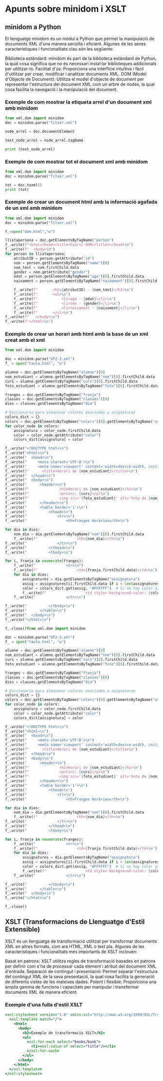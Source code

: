 # Apunts sobre minidom i XSLT
## minidom a Python
El llenguatge minidom és un mòdul a Python que permet la manipulació de documents XML d'una manera senzilla i eficient. Algunes de les seves característiques i funcionalitats clau són les següents:

Biblioteca estàndard: minidom és part de la biblioteca estàndard de Python, la qual cosa significa que no és necessari instal·lar biblioteques addicionals per utilitzar-lo.
Facilitat d'ús: Proporciona una interfície intuïtiva i fàcil d'utilitzar per crear, modificar i analitzar documents XML.
DOM (Model d'Objecte de Document): Utilitza el model d'objecte de document per representar l'estructura del document XML com un arbre de nodes, la qual cosa facilita la navegació i la manipulació del document.
### Exemple de com mostrar la etiqueta arrel d'un document xml amb minidom
```python
from xml.dom import minidom
doc = minidom.parse("fitxer.xml")

node_arrel = doc.documentElement

text_node_arrel = node_arrel.tagName

print (text_node_arrel)
```
### Exemple de com mostrar tot el document xml amb minidom
```python
from xml.dom import minidom
doc = minidom.parse("fitxer.xml")

tot = doc.toxml()
print (tot)
```
### Exemple de crear un document html amb la informació agafada de un xml amb minidom
```python
from xml.dom import minidom
doc = minidom.parse("fitxer.xml")

f_=open("dom.html","w")

llistapersona = doc.getElementsByTagName("person")
f_.write(f"<html><head><title>Diaris DOM</title></head>\n")
f_.write(f"  <body>\n")
for person in llistapersona:
    atributID = person.getAttribute("id")
    nom = person.getElementsByTagName("name")[0]
    nom_text = nom.firstChild.data
    gender = nom.getAttribute("gender")
    edat = person.getElementsByTagName("age")[0].firstChild.data
    naixament = person.getElementsByTagName("naixement")[0].firstChild.data

    f_.write(f"       <h2>{atributID} - {nom_text}</h2>\n")
    f_.write(f"       <ul>\n")
    f_.write(f"           <li>age - {edat}</li>\n")
    f_.write(f"           <li>sex - {gender}</li>\n")  
    f_.write(f"           <li>naixament - {naixament}</li>\n")
    f_.write(f"       </ul>\n")  
f_.write(f"   </body>\n")
f_.write(f"</html>\n")
```
### Exemple de crear un horari amb html amb la base de un xml creat amb el xml
```python
from xml.dom import minidom

doc = minidom.parse("UF2-3.xml")
f_ = open("taula.html", "w")

alumne = doc.getElementsByTagName("alumne")[0]
nom_estudiant = alumne.getElementsByTagName("nom")[0].firstChild.data
curs = alumne.getElementsByTagName("curs")[0].firstChild.data
foto_estudiant = alumne.getElementsByTagName("foto")[0].firstChild.data

franges = doc.getElementsByTagName("franja")
classes = doc.getElementsByTagName("classes")[0]
dies = classes.getElementsByTagName("dia")

# Diccionario para almacenar colores asociados a asignaturas
colors_dict = {}
colors = doc.getElementsByTagName("colors")[0].getElementsByTagName("assignatura")
for color_node in colors:
    assignatura = color_node.firstChild.data
    color = color_node.getAttribute("color")
    colors_dict[assignatura] = color

f_.write("<!DOCTYPE html>\n")
f_.write("<html>\n")
f_.write("  <head>\n")
f_.write("     <meta charset='UTF-8'>\n")
f_.write("     <meta name='viewport' content='width=device-width, initial-scale=1.0'>\n")
f_.write(f"      <title>Horari de {nom_estudiant}</title>\n")
f_.write("  </head>\n")
f_.write("  <body>\n")
f_.write("      <header>\n")
f_.write(f"              <h1>Horari de {nom_estudiant}</h1>\n")
f_.write(f"              <p>Curs: {curs}</p>\n")
f_.write(f"              <img src='{foto_estudiant}' alt='Foto de {nom_estudiant}'>\n")
f_.write("      </header>\n")
f_.write("      <table border='1'>\n")
f_.write("          <thead>\n")
f_.write("              <tr>\n")
f_.write("                  <th>Franges Horàries</th>\n")

for dia in dies:
    nom_dia = dia.getElementsByTagName("nom")[0].firstChild.data
    f_.write(f"                  <th>{nom_dia}</th>\n")
f_.write("              </tr>\n")
f_.write("          </thead>\n")
f_.write("          <tbody>\n")

for i, franja in enumerate(franges):
    f_.write("              <tr>\n")
    f_.write(f"                  <td>{franja.firstChild.data}</td>\n")
    for dia in dies:
        assignatures = dia.getElementsByTagName("assignatura")
        assig = assignatures[i].firstChild.data if i < len(assignatures) else ""
        color = colors_dict.get(assig, "#FFFFFF")  # Si no hay color asignado, por defecto blanco
        f_.write(f"                  <td style='background-color: {color};'>{assig}</td>\n")
    f_.write("              </tr>\n")

f_.write("          </tbody>\n")
f_.write("      </table>\n")
f_.write("  </body>\n")
f_.write("</html>\n")

f_.close()from xml.dom import minidom

doc = minidom.parse("UF2-3.xml")
f_ = open("taula.html", "w")

alumne = doc.getElementsByTagName("alumne")[0]
nom_estudiant = alumne.getElementsByTagName("nom")[0].firstChild.data
curs = alumne.getElementsByTagName("curs")[0].firstChild.data
foto_estudiant = alumne.getElementsByTagName("foto")[0].firstChild.data

franges = doc.getElementsByTagName("franja")
classes = doc.getElementsByTagName("classes")[0]
dies = classes.getElementsByTagName("dia")

# Diccionario para almacenar colores asociados a asignaturas
colors_dict = {}
colors = doc.getElementsByTagName("colors")[0].getElementsByTagName("assignatura")
for color_node in colors:
    assignatura = color_node.firstChild.data
    color = color_node.getAttribute("color")
    colors_dict[assignatura] = color

f_.write("<!DOCTYPE html>\n")
f_.write("<html>\n")
f_.write("  <head>\n")
f_.write("     <meta charset='UTF-8'>\n")
f_.write("     <meta name='viewport' content='width=device-width, initial-scale=1.0'>\n")
f_.write(f"      <title>Horari de {nom_estudiant}</title>\n")
f_.write("  </head>\n")
f_.write("  <body>\n")
f_.write("      <header>\n")
f_.write(f"              <h1>Horari de {nom_estudiant}</h1>\n")
f_.write(f"              <p>Curs: {curs}</p>\n")
f_.write(f"              <img src='{foto_estudiant}' alt='Foto de {nom_estudiant}'>\n")
f_.write("      </header>\n")
f_.write("      <table border='1'>\n")
f_.write("          <thead>\n")
f_.write("              <tr>\n")
f_.write("                  <th>Franges Horàries</th>\n")

for dia in dies:
    nom_dia = dia.getElementsByTagName("nom")[0].firstChild.data
    f_.write(f"                  <th>{nom_dia}</th>\n")
f_.write("              </tr>\n")
f_.write("          </thead>\n")
f_.write("          <tbody>\n")

for i, franja in enumerate(franges):
    f_.write("              <tr>\n")
    f_.write(f"                  <td>{franja.firstChild.data}</td>\n")
    for dia in dies:
        assignatures = dia.getElementsByTagName("assignatura")
        assig = assignatures[i].firstChild.data if i < len(assignatures) else ""
        color = colors_dict.get(assig, "#FFFFFF")  # Si no hay color asignado, por defecto blanco
        f_.write(f"                  <td style='background-color: {color};'>{assig}</td>\n")
    f_.write("              </tr>\n")

f_.write("          </tbody>\n")
f_.write("      </table>\n")
f_.write("  </body>\n")
f_.write("</html>\n")

f_.close()
```

## XSLT (Transformacions de Llenguatge d'Estil Extensible)
XSLT és un llenguatge de transformació utilitzat per transformar documents XML en altres formats, com ara HTML, XML o text pla. Algunes de les característiques i funcionalitats més importants de XSLT inclouen:

Basat en patrons: XSLT utilitza regles de transformació basades en patrons per definir com s'ha de processar cada element i atribut del document XML d'entrada.
Separació de contingut i presentació: Permet separar l'estructura del contingut XML de la seva presentació, la qual cosa facilita la generació de diferents vistes de les mateixes dades.
Potent i flexible: Proporciona una àmplia gamma de funcions i capacitats per manipular i transformar documents XML de manera eficient.
### Exemple d'una fulla d'estil XSLT
```xsl
<xsl:stylesheet version="1.0" xmlns:xsl="http://www.w3.org/1999/XSL/Transform">
  <xsl:template match="/">
    <html>
      <body>
        <h2>Exemple de transformació XSLT</h2>
        <ul>
          <xsl:for-each select="books/book">
            <li><xsl:value-of select="title"/></li>
          </xsl:for-each>
        </ul>
      </body>
    </html>
  </xsl:template>
</xsl:stylesheet>
```
